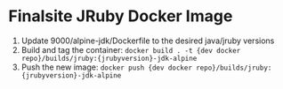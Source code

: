 Finalsite JRuby Docker Image
===================

1. Update 9000/alpine-jdk/Dockerfile to the desired java/jruby versions
2. Build and tag the container: `docker build . -t {dev docker repo}/builds/jruby:{jrubyversion}-jdk-alpine`
3. Push the new image: `docker push {dev docker repo}/builds/jruby:{jrubyversion}-jdk-alpine`
